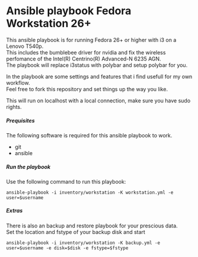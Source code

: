 # Ansible playbook Fedora Workstation 26+
This ansible playbook is for running Fedora 26+ or higher with i3 on a Lenovo T540p.  
This includes the bumblebee driver for nvidia and fix the wireless perfomance of the Intel(R) Centrino(R) Advanced-N 6235 AGN.  
The playbook will replace i3status with polybar and setup polybar for you.

In the playbook are some settings and features that i find usefull for my own workflow.  
Feel free to fork this repository and set things up the way you like.

This will run on localhost with a local connection, make sure you have sudo rights.

##### Prequisites
The following software is required for this ansible playbook to work.

- git
- ansible

##### Run the playbook
Use the following command to run this playbook:

`ansible-playbook -i inventory/workstation -K workstation.yml -e user=$username`

##### Extras
There is also an backup and restore playbook for your prescious data.  
Set the location and fstype of your backup disk and start

`ansible-playbook -i inventory/workstation -K backup.yml -e user=$username -e disk=$disk -e fstype=$fstype`
